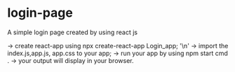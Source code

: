 # login-page
A simple login page created by using react js

→ create react-app using npx create-react-app Login_app; '\n'
→ import the index.js,app.js, app.css to your app;
→ run your app by using npm start cmd .
→ your output will display in your browser.
